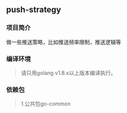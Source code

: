## push-strategy

### 项目简介
做一些推送策略，比如推送频率限制，推送逻辑等

### 编译环境
> 请只用golang v1.8.x以上版本编译执行。  

### 依赖包
> 1.公共包go-common   

